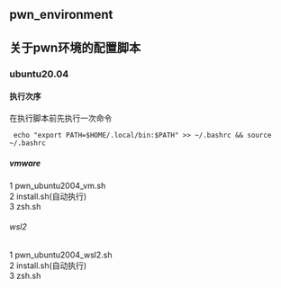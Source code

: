 ## pwn_environment

## 关于pwn环境的配置脚本  

### ubuntu20.04

#### 执行次序      

在执行脚本前先执行一次命令

```
 echo "export PATH=$HOME/.local/bin:$PATH" >> ~/.bashrc && source ~/.bashrc
```

##### vmware

1 pwn_ubuntu2004_vm.sh  
2 install.sh(自动执行)  
3 zsh.sh  

###### wsl2

1 pwn_ubuntu2004_wsl2.sh  
2 install.sh(自动执行)  
3 zsh.sh  
